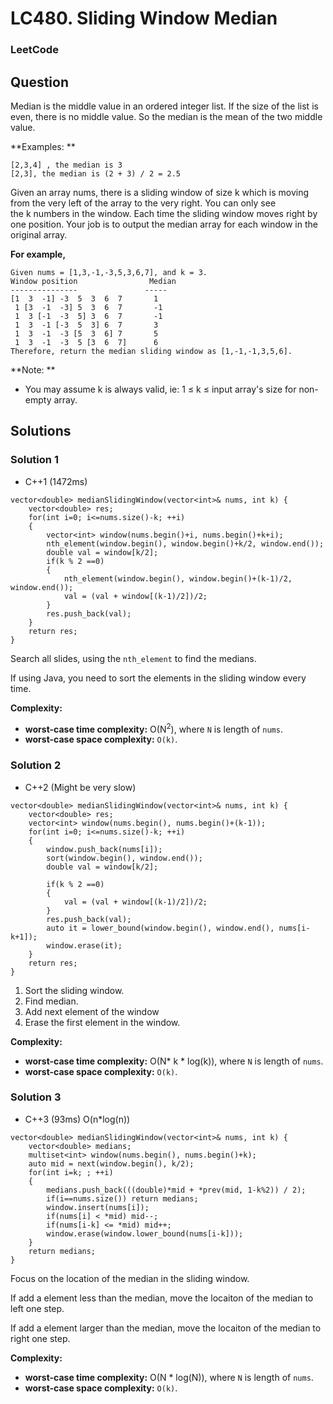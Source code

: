 # LC480. Sliding Window Median

### LeetCode

## Question

Median is the middle value in an ordered integer list. If the size of the list is even, there is no middle value. So the median is the mean of the two middle value.

**Examples: **
```
[2,3,4] , the median is 3
[2,3], the median is (2 + 3) / 2 = 2.5
```

Given an array nums, there is a sliding window of size k which is moving from the very left of the array to the very right. You can only see the k numbers in the window. Each time the sliding window moves right by one position. Your job is to output the median array for each window in the original array.

**For example,**
```
Given nums = [1,3,-1,-3,5,3,6,7], and k = 3.
Window position                Median
---------------               -----
[1  3  -1] -3  5  3  6  7       1
 1 [3  -1  -3] 5  3  6  7       -1
 1  3 [-1  -3  5] 3  6  7       -1
 1  3  -1 [-3  5  3] 6  7       3
 1  3  -1  -3 [5  3  6] 7       5
 1  3  -1  -3  5 [3  6  7]      6
Therefore, return the median sliding window as [1,-1,-1,3,5,6].
```

**Note: **

* You may assume k is always valid, ie: 1 ≤ k ≤ input array's size for non-empty array.

## Solutions

### Solution 1

* C++1 (1472ms)
```
vector<double> medianSlidingWindow(vector<int>& nums, int k) {
    vector<double> res;
    for(int i=0; i<=nums.size()-k; ++i)
    {
        vector<int> window(nums.begin()+i, nums.begin()+k+i);
        nth_element(window.begin(), window.begin()+k/2, window.end());
        double val = window[k/2]; 
        if(k % 2 ==0)
        {
            nth_element(window.begin(), window.begin()+(k-1)/2, window.end());
            val = (val + window[(k-1)/2])/2;
        }
        res.push_back(val);
    }
    return res;
}
```

Search all slides, using the `nth_element` to find the medians.

If using Java, you need to sort the elements in the sliding window every time.

**Complexity:**

* **worst-case time complexity:** O(N<sup>2</sup>), where `N` is length of `nums`.
* **worst-case space complexity:** `O(k)`.

### Solution 2

* C++2 (Might be very slow)
```
vector<double> medianSlidingWindow(vector<int>& nums, int k) {
    vector<double> res;
    vector<int> window(nums.begin(), nums.begin()+(k-1));
    for(int i=0; i<=nums.size()-k; ++i)
    { 
        window.push_back(nums[i]);
        sort(window.begin(), window.end());
        double val = window[k/2];
        
        if(k % 2 ==0)
        {
            val = (val + window[(k-1)/2])/2;
        }
        res.push_back(val);
        auto it = lower_bound(window.begin(), window.end(), nums[i-k+1]);
        window.erase(it);
    }
    return res;
}
```

1. Sort the sliding window.
2. Find median.
3. Add next element of the window
4. Erase the first element in the window.

**Complexity:**

* **worst-case time complexity:** O(N* k * log(k)), where `N` is length of `nums`.
* **worst-case space complexity:** `O(k)`.


### Solution 3

* C++3 (93ms) O(n*log(n))
```
vector<double> medianSlidingWindow(vector<int>& nums, int k) {
    vector<double> medians;
    multiset<int> window(nums.begin(), nums.begin()+k);
    auto mid = next(window.begin(), k/2);
    for(int i=k; ; ++i)
    {
        medians.push_back(((double)*mid + *prev(mid, 1-k%2)) / 2);
        if(i==nums.size()) return medians; 
        window.insert(nums[i]); 
        if(nums[i] < *mid) mid--; 
        if(nums[i-k] <= *mid) mid++; 
        window.erase(window.lower_bound(nums[i-k])); 
    }
    return medians;
}
```

Focus on the location of the median in the sliding window.

If add a element less than the median, move the locaiton of the median to left one step.

If add a element larger than the median, move the locaiton of the median to right one step.

**Complexity:**

* **worst-case time complexity:** O(N * log(N)), where `N` is length of `nums`.
* **worst-case space complexity:** `O(k)`.